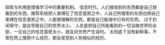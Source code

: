 探索与利用是增强学习中的重要机制。
信息时代，人们接收到的东西都是自己想看到的东西，推荐系统把人束缚在了信息茧房之中，人自己所搜索的东西也把自己束缚在信息茧房之中。人能够理解的东西，都是自己脑海中已有的东西。
过于封闭保守，就会导致自己的世界太小。
人总是把自己所能看到的一切当做世界的全部，一旦自己的信息茧房太小，就会对世界产生误判。
太阳底下没有新鲜事，不管在网上搜索什么经历，都会发现别人有相似的经历。